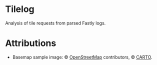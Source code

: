# Tilelog
Analysis of tile requests from parsed Fastly logs.






# Attributions
* Basemap sample image: © [OpenStreetMap](http://www.openstreetmap.org/copyright) contributors, © [CARTO](https://carto.com/attributions).
